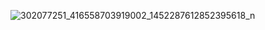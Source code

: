 ![302077251_416558703919002_1452287612852395618_n](https://user-images.githubusercontent.com/114022856/199739579-3ef05c1b-5f60-4891-addf-57523f894ee1.jpg)
